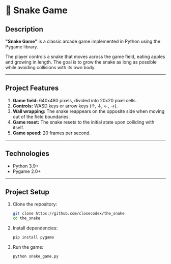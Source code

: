 # 🐍 Snake Game

## Description

**"Snake Game"** is a classic arcade game implemented in Python using the Pygame library.

The player controls a snake that moves across the game field, eating apples and growing in length. The goal is to grow the snake as long as possible while avoiding collisions with its own body.

---

## Project Features

1. **Game field:** 640x480 pixels, divided into 20x20 pixel cells.
2. **Controls:** WASD keys or arrow keys (↑, ↓, ←, →).
3. **Wall wrapping:** The snake reappears on the opposite side when moving out of the field boundaries.
4. **Game reset:** The snake resets to the initial state upon colliding with itself.
5. **Game speed:** 20 frames per second.

---

## Technologies

- Python 3.9+
- Pygame 2.0+

---

## Project Setup

1. Clone the repository:
   ```bash
   git clone https://github.com/closecodex/the_snake
   cd the_snake

2. Install dependencies:
   ```bash
   pip install pygame
   
3. Run the game:
   ```bash
   python snake_game.py
